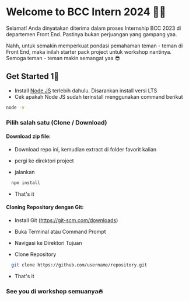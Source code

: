 
# Welcome to BCC Intern 2024 🎉🎉 
Selamat! Anda dinyatakan diterima dalam proses Internship BCC 2023 di departemen Front End. Pastinya bukan perjuangan yang gampang yaa.

Nahh, untuk semakin memperkuat pondasi pemahaman teman - teman di Front End, maka inilah starter pack project untuk workshop nantinya. Semoga teman - teman makin semangat yaa 😎

## Get Started 1🚀

- Install [Node JS](https://nodejs.org/en/) terlebih dahulu. Disarankan install versi LTS
- Cek apakah Node JS sudah terinstall menggunakan command berikut
~~~bash 
node -v
~~~

### Pilih salah satu (Clone / Download)
#### Download zip file:
- Download repo ini, kemudian extract di folder favorit kalian

- pergi ke direktori project 

- jalankan
~~~bash  
  npm install
~~~

- That's it

#### Cloning Repository dengan Git:
- Install Git (https://git-scm.com/downloads)

- Buka Terminal atau Command Prompt

- Navigasi ke Direktori Tujuan

- Clone Repository
~~~bash  
  git clone https://github.com/username/repository.git
~~~

- That's it



### See you di workshop semuanya🔥
